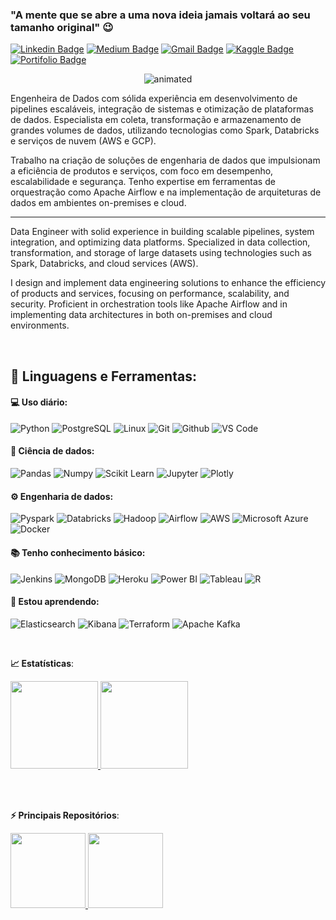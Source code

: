 ### "A mente que se abre a uma nova ideia jamais voltará ao seu tamanho original" 😉
[![Linkedin Badge](https://img.shields.io/badge/-LinkedIn-blue?style=flat-square&logo=Linkedin&logoColor=white&link=https://www.linkedin.com/in/karinnecristinapereira//)](https://www.linkedin.com/in/karinnecristinapereira/)
[![Medium Badge](https://img.shields.io/badge/-Medium-black?style=flat-square&logo=Medium&logoColor=white&link=https://medium.com/@KarinneCristina)](https://medium.com/@KarinneCristina)
[![Gmail Badge](https://img.shields.io/badge/-Gmail-red?style=flat-square&logo=Gmail&logoColor=white&link=karinnecristinapereira@gmail.com)](karinnecristinapereira@gmail.com)
[![Kaggle Badge](https://img.shields.io/badge/-kaggle-blue?style=flat-square&logo=kaggle&logoColor=white&link=https://www.kaggle.com/karinne)](https://www.kaggle.com/karinne)
[![Portifolio Badge](https://img.shields.io/badge/-Portfolio-green?style=flat-square&logo=Portfolio&logoColor=white&link=https://karinneristina.glitch.me/)](https://karinneristina.glitch.me/)

<p align="center">
  <img src="https://github.com/karinnecristina/karinnecristina/blob/master/Banner.gif" alt="animated" />
</p>

Engenheira de Dados com sólida experiência em desenvolvimento de pipelines escaláveis, integração de sistemas e otimização de plataformas de dados. Especialista em coleta, transformação e armazenamento de grandes volumes de dados, utilizando tecnologias como Spark, Databricks e serviços de nuvem (AWS e GCP).

Trabalho na criação de soluções de engenharia de dados que impulsionam a eficiência de produtos e serviços, com foco em desempenho, escalabilidade e segurança. Tenho expertise em ferramentas de orquestração como Apache Airflow e na implementação de arquiteturas de dados em ambientes on-premises e cloud.

___

Data Engineer with solid experience in building scalable pipelines, system integration, and optimizing data platforms. Specialized in data collection, transformation, and storage of large datasets using technologies such as Spark, Databricks, and cloud services (AWS).

I design and implement data engineering solutions to enhance the efficiency of products and services, focusing on performance, scalability, and security. Proficient in orchestration tools like Apache Airflow and in implementing data architectures in both on-premises and cloud environments.

<br>

 ## 🚀 **Linguagens e Ferramentas:**

 #### 💻 Uso diário:
 ![Python](https://img.shields.io/badge/-Python-black?style=flat-square&logo=Python)
 ![PostgreSQL](https://img.shields.io/badge/-PostgreSQL-black?style=flat-square&logo=PostgreSQL)
 ![Linux](https://img.shields.io/badge/-Linux-black?style=flat-square&logo=Linux)
 ![Git](https://img.shields.io/badge/-Git-black?style=flat-square&logo=Git)
 ![Github](https://img.shields.io/badge/-Github-black?style=flat-square&logo=Github)
 ![VS Code](https://img.shields.io/badge/-VS%20Code-black?style=flat-square&logo=visual-studio-code)
 
 #### 🎲 Ciência de dados:
 ![Pandas](https://img.shields.io/badge/-Pandas-black?style=flat-square&logo=Pandas)
 ![Numpy](https://img.shields.io/badge/-Numpy-black?style=flat-square&logo=Numpy)
 ![Scikit Learn](https://img.shields.io/badge/-Scikit%20Learn-black?style=flat-square&logo=scikit-learn)
 ![Jupyter](https://img.shields.io/badge/-Jupyter-black?style=flat-square&logo=Jupyter)
 ![Plotly](https://img.shields.io/badge/-Plotly-black?style=flat-square&logo=Plotly)

 #### ⚙️ Engenharia de dados:
 ![Pyspark](https://img.shields.io/badge/-Pyspark-black?style=flat-square&logo=Apache-Spark)
 ![Databricks](https://img.shields.io/badge/-Databricks-black?style=flat-square&logo=Databricks)
 ![Hadoop](https://img.shields.io/badge/-Hadoop-black?style=flat-square&logo=Apache-Hadoop)
 ![Airflow](https://img.shields.io/badge/-Airflow-black?style=flat-square&logo=Apache-Airflow)
 ![AWS](https://img.shields.io/badge/-AWS-black?style=flat-square&logo=Amazon-AWS)
 ![Microsoft Azure](https://img.shields.io/badge/-Azure-black?style=flat-square&logo=Microsoft-Azure)
 ![Docker](https://img.shields.io/badge/-Docker-black?style=flat-square&logo=Docker)
 
 #### 📚 Tenho conhecimento básico:
 ![Jenkins](https://img.shields.io/badge/-Jenkins-black?style=flat-square&logo=Jenkins)
 ![MongoDB](https://img.shields.io/badge/-MongoDB-black?style=plastic&logo=Mongodb)
 ![Heroku](https://img.shields.io/badge/-Heroku-black?style=plastic&logo=Heroku)
 ![Power BI](https://img.shields.io/badge/-Power%20BI-black?style=plastic&logo=Power-BI)
 ![Tableau](https://img.shields.io/badge/-Tableau-black?style=plastic&logo=Tableau)
 ![R](https://img.shields.io/badge/-R-black?style=flat-square&logo=R)
 
 #### 🌱 Estou aprendendo:
 ![Elasticsearch](https://img.shields.io/badge/Elasticsearch-black?style=flat-square&logo=Elasticsearch)
 ![Kibana](https://img.shields.io/badge/Kibana-black?style=flat-square&logo=Kibana)
 ![Terraform](https://img.shields.io/badge/-Terraform-black?style=flat-square&logo=Terraform)
 ![ Apache Kafka](https://img.shields.io/badge/-Apache%20Kafka-black?style=flat-square&logo=Apache-Kafka)
 
 
 <br>

<b> :chart_with_upwards_trend: Estatísticas</b>:

<a href="https://github.com/karinnecristina">
  <img height="140em" src="https://github-readme-stats.vercel.app/api?username=karinnecristina&show_icons=true&theme=dark&include_commits=true"/>
</a>

<a href="https://github.com/karinnecristina">
  <img height="140em" src="https://github-readme-stats.vercel.app/api/top-langs/?username=karinnecristina&layout=compact&langs_count=8&theme=dark"/>
</a>


<br></br>

<b> ⚡ Principais Repositórios</b>:

<a href="https://github.com/karinnecristina/Data_Science">
  <img height="120em" src="https://github-readme-stats.vercel.app/api/pin/?username=karinnecristina&repo=Data_Science&theme=dark" />
</a>

<a href="https://github.com/karinnecristina/Engenharia_de_Dados">
  <img height="120em" src="https://github-readme-stats.vercel.app/api/pin/?username=karinnecristina&repo=Engenharia_de_Dados&theme=dark" />
</a>
 
